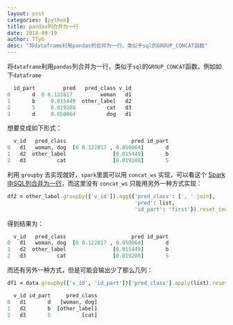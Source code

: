 ```yaml
---
layout: post
categories: [python]
title: pandas列合并为一行
date: 2018-09-19
author: TTyb
desc: "将dataframe利用pandas列合并为一行，类似于sql的GROUP_CONCAT函数"
---
```


将`dataframe`利用`pandas`列合并为一行，类似于`sql`的`GROUP_CONCAT`函数。例如如下`dataframe`

~~~ruby
  id_part         pred   pred_class v_id
0       d  0 0.122817         woman   d1
1       b     0.015449  other_label   d2
2       5     0.019208          cat   d3
3       d     0.050064          dog   d1
~~~

想要变成如下形式：

~~~ruby
  v_id   pred_class                     pred id_part
0   d1   woman, dog  [0 0.122817 , 0.050064]       d
1   d2  other_label               [0.015449]       b
2   d3          cat               [0.019208]       5
~~~

利用 `groupby` 去实现就好，`spark`里面可以用 `concat_ws` 实现，可以看这个 [Spark中SQL列合并为一行](http://www.tybai.com/scala/Spark%E4%B8%ADSQL%E5%88%97%E5%90%88%E5%B9%B6%E4%B8%BA%E4%B8%80%E8%A1%8C.html)，而这里没有 `concat_ws` 只能用另外一种方式实现：

~~~ruby
df2 = other_label.groupby(['v_id']).agg({'pred_class': [', '.join],
                                         'pred': list,
                                         'id_part': 'first'}).reset_index()
~~~


得到结果为：

~~~ruby
  v_id   pred_class                     pred id_part
0   d1   woman, dog  [0 0.122817 , 0.050064]       d
1   d2  other_label               [0.015449]       b
2   d3          cat               [0.019208]       5
~~~

而还有另外一种方式，但是可能会输出少了那么几列：

~~~ruby
df1 = data.groupby(['v_id', 'id_part'])['pred_class'].apply(list).reset_index()
~~~

~~~ruby
  v_id id_part     pred_class
0   d1       d   [woman, dog]
1   d2       b  [other_label]
2   d3       5          [cat]
~~~
